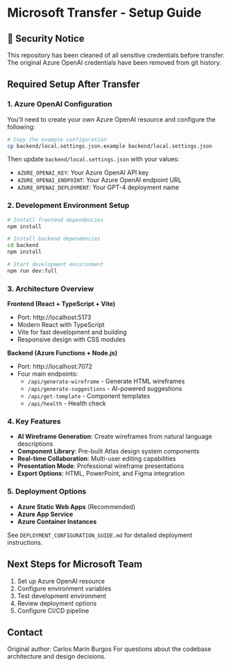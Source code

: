 # Microsoft Transfer - Setup Guide

## 🚨 Security Notice
This repository has been cleaned of all sensitive credentials before transfer. The original Azure OpenAI credentials have been removed from git history.

## Required Setup After Transfer

### 1. Azure OpenAI Configuration
You'll need to create your own Azure OpenAI resource and configure the following:

```bash
# Copy the example configuration
cp backend/local.settings.json.example backend/local.settings.json
```

Then update `backend/local.settings.json` with your values:
- `AZURE_OPENAI_KEY`: Your Azure OpenAI API key
- `AZURE_OPENAI_ENDPOINT`: Your Azure OpenAI endpoint URL  
- `AZURE_OPENAI_DEPLOYMENT`: Your GPT-4 deployment name

### 2. Development Environment Setup

```bash
# Install frontend dependencies
npm install

# Install backend dependencies  
cd backend
npm install

# Start development environment
npm run dev:full
```

### 3. Architecture Overview

**Frontend (React + TypeScript + Vite)**
- Port: http://localhost:5173
- Modern React with TypeScript
- Vite for fast development and building
- Responsive design with CSS modules

**Backend (Azure Functions + Node.js)**
- Port: http://localhost:7072
- Four main endpoints:
  - `/api/generate-wireframe` - Generate HTML wireframes
  - `/api/generate-suggestions` - AI-powered suggestions
  - `/api/get-template` - Component templates
  - `/api/health` - Health check

### 4. Key Features
- **AI Wireframe Generation**: Create wireframes from natural language descriptions
- **Component Library**: Pre-built Atlas design system components
- **Real-time Collaboration**: Multi-user editing capabilities
- **Presentation Mode**: Professional wireframe presentations
- **Export Options**: HTML, PowerPoint, and Figma integration

### 5. Deployment Options
- **Azure Static Web Apps** (Recommended)
- **Azure App Service**
- **Azure Container Instances**

See `DEPLOYMENT_CONFIGURATION_GUIDE.md` for detailed deployment instructions.

## Next Steps for Microsoft Team
1. Set up Azure OpenAI resource
2. Configure environment variables
3. Test development environment
4. Review deployment options
5. Configure CI/CD pipeline

## Contact
Original author: Carlos Marin Burgos
For questions about the codebase architecture and design decisions.
